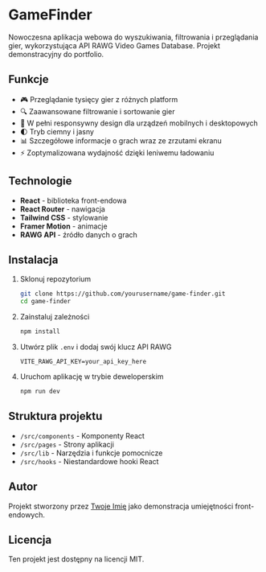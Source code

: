 # GameFinder

Nowoczesna aplikacja webowa do wyszukiwania, filtrowania i przeglądania gier, wykorzystująca API RAWG Video Games Database. Projekt demonstracyjny do portfolio.

## Funkcje

- 🎮 Przeglądanie tysięcy gier z różnych platform
- 🔍 Zaawansowane filtrowanie i sortowanie gier
- 📱 W pełni responsywny design dla urządzeń mobilnych i desktopowych
- 🌓 Tryb ciemny i jasny
- 📊 Szczegółowe informacje o grach wraz ze zrzutami ekranu
- ⚡ Zoptymalizowana wydajność dzięki leniwemu ładowaniu

## Technologie

- **React** - biblioteka front-endowa
- **React Router** - nawigacja
- **Tailwind CSS** - stylowanie
- **Framer Motion** - animacje
- **RAWG API** - źródło danych o grach

## Instalacja

1. Sklonuj repozytorium

   ```bash
   git clone https://github.com/yourusername/game-finder.git
   cd game-finder
   ```

2. Zainstaluj zależności

   ```bash
   npm install
   ```

3. Utwórz plik `.env` i dodaj swój klucz API RAWG

   ```
   VITE_RAWG_API_KEY=your_api_key_here
   ```

4. Uruchom aplikację w trybie deweloperskim
   ```bash
   npm run dev
   ```

## Struktura projektu

- `/src/components` - Komponenty React
- `/src/pages` - Strony aplikacji
- `/src/lib` - Narzędzia i funkcje pomocnicze
- `/src/hooks` - Niestandardowe hooki React

## Autor

Projekt stworzony przez [Twoje Imię](https://github.com/yourusername) jako demonstracja umiejętności front-endowych.

## Licencja

Ten projekt jest dostępny na licencji MIT.
